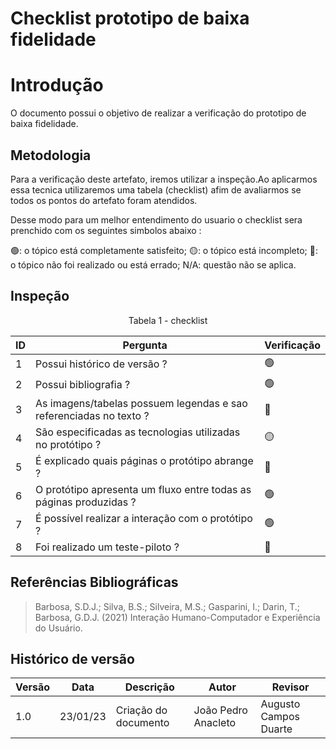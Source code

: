 # Checklist prototipo de baixa fidelidade

# Introdução

O documento possui o objetivo de realizar a verificação do prototipo de baixa fidelidade.

## Metodologia

Para a verificação deste artefato, iremos utilizar a inspeção.Ao aplicarmos essa tecnica utilizaremos uma tabela (checklist) afim de avaliarmos se todos os pontos do artefato foram atendidos.

Desse modo para um melhor entendimento do usuario o checklist sera prenchido com os seguintes simbolos abaixo :

🟢: o tópico está completamente satisfeito;
🟡: o tópico está incompleto;
🔴: o tópico não foi realizado ou está errado;
N/A: questão não se aplica.

## Inspeção

<figcaption><center>
    Tabela 1 - checklist
</figcaption>

| ID  | Pergunta                                                           | Verificação |
| --- | ------------------------------------------------------------------ | ----------- |
| 1   | Possui histórico de versão ?                                       | 🟢          |
| 2   | Possui bibliografia ?                                              | 🟢          |
| 3   | As imagens/tabelas possuem legendas e sao referenciadas no texto ? | 🔴          |
| 4   | São especificadas as tecnologias utilizadas no protótipo ?         | 🟡          |
| 5   | É explicado quais páginas o protótipo abrange ?                    | 🔴          |
| 6   | O protótipo apresenta um fluxo entre todas as páginas produzidas ? | 🟢          |
| 7   | É possível realizar a interação com o protótipo ?                  | 🟢          |
| 8   | Foi realizado um teste-piloto ?                                    | 🔴          |

## Referências Bibliográficas

> Barbosa, S.D.J.; Silva, B.S.; Silveira, M.S.; Gasparini, I.; Darin, T.; Barbosa, G.D.J. (2021) Interação Humano-Computador e Experiência do Usuário.

## Histórico de versão

| Versão | Data     | Descrição            | Autor               | Revisor               |
| ------ | -------- | -------------------- | ------------------- | --------------------- |
| 1.0    | 23/01/23 | Criação do documento | João Pedro Anacleto | Augusto Campos Duarte |
